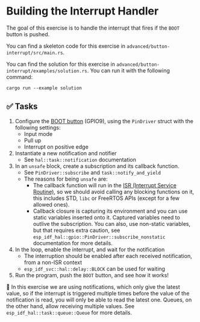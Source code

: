 # Building the Interrupt Handler

The goal of this exercise is to handle the interrupt that fires if the `BOOT` button is pushed.

You can find a skeleton code for this exercise in `advanced/button-interrupt/src/main.rs`.

You can find the solution for this exercise in `advanced/button-interrupt/examples/solution.rs`. You can run it with the following command:

```console
cargo run --example solution
```
## ✅ Tasks

1. Configure the [BOOT button](https://github.com/esp-rs/esp-rust-board#ios) (GPIO9), using the `PinDriver` struct with the following settings:
    - Input mode
    - Pull up
    - Interrupt on positive edge
2. Instantiate a new notification and notifier
    - See `hal::task::notification` documentation
3. In an `unsafe` block, create a subscription and its callback function.
    - See `PinDriver::subscribe` and `task::notify_and_yield`
    - The reasons for being `unsafe` are:
      - The callback function will run in the [ISR (Interrupt Service Routine)](https://en.wikipedia.org/wiki/Interrupt_handler), so we should avoid calling any blocking functions on it, this includes STD, `libc` or FreeRTOS APIs (except for a few allowed ones).
      - Callback closure is capturing its environment and you can use static variables inserted onto it. Captured variables need to outlive the subscription. You can also, use non-static variables, but that requires extra caution, see `esp_idf_hal::gpio::PinDriver::subscribe_nonstatic` documentation for more details.
4. In the loop, enable the interrupt, and wait for the notification
    - The interruption should be enabled after each received notification, from a non-ISR context
    - `esp_idf_svc::hal::delay::BLOCK` can be used for waiting
5.  Run the program, push the `BOOT` button, and see how it works!

🔎 In this exercise we are using notifications, which only give the latest value, so if the interrupt is triggered
multiple times before the value of the notification is read, you will only be able to read the latest one. Queues,
on the other hand, allow receiving multiple values. See `esp_idf_hal::task::queue::Queue` for more details.
